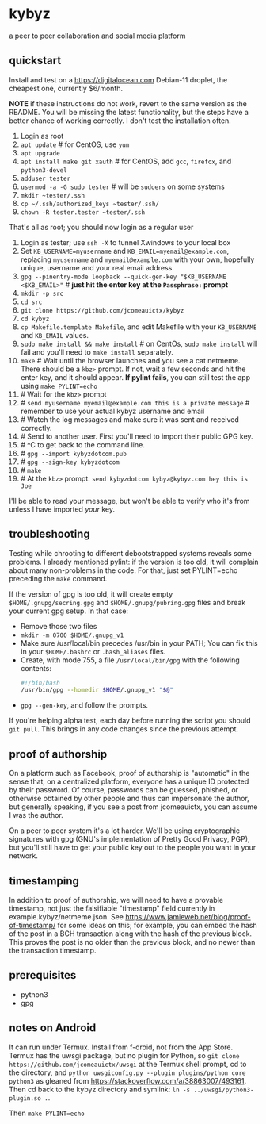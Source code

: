 # kybyz
a peer to peer collaboration and social media platform

## quickstart

Install and test on a <https://digitalocean.com> Debian-11 droplet, the cheapest
one, currently $6/month.

**NOTE** if these instructions do not work, revert to the same version
as the README. You will be missing the latest functionality, but the steps have
a better chance of working correctly. I don't test the installation often.

1. Login as root
2. `apt update`  \# for CentOS, use `yum`
3. `apt upgrade`
4. `apt install make git xauth`  \# for CentOS, add `gcc`, `firefox`, and `python3-devel`
5. `adduser tester`
6. `usermod -a -G sudo tester`  \# will be `sudoers` on some systems
7. `mkdir ~tester/.ssh`
9. `cp ~/.ssh/authorized_keys ~tester/.ssh/`
10. `chown -R tester.tester ~tester/.ssh`

That's all as root; you should now login as a regular user

1. Login as tester; use `ssh -X` to tunnel Xwindows to your local box
2. Set `KB_USERNAME=myusername` and `KB_EMAIL=myemail@example.com`, replacing `myusername` and `myemail@example.com` with your own, hopefully unique, username and your real email address.
3. `gpg --pinentry-mode loopback --quick-gen-key "$KB_USERNAME <$KB_EMAIL>"` \# **just hit the enter key at the `Passphrase:` prompt**
4. `mkdir -p src`
5. `cd src`
6. `git clone https://github.com/jcomeauictx/kybyz`
7. `cd kybyz`
8. `cp Makefile.template Makefile`, and edit Makefile with your `KB_USERNAME` and `KB_EMAIL` values.
9. `sudo make install && make install`  \# on CentOs, `sudo make install` will fail and you'll need to `make install` separately.
10. `make` \# Wait until the browser launches and you see a cat netmeme. There should be a `kbz>` prompt. If not, wait a few seconds and hit the enter key, and it should appear. **If pylint fails**, you can still test the app using `make PYLINT=echo`
11. \# Wait for the `kbz>` prompt
12. \# `send myusername myemail@example.com this is a private message` \# remember to use your actual kybyz username and email
13. \# Watch the log messages and make sure it was sent and received correctly.
14. \# Send to another user. First you'll need to import their public GPG key.
15. \# ^C to get back to the command line.
16. \# `gpg --import kybyzdotcom.pub`
17. \# `gpg --sign-key kybyzdotcom`
18. \# `make`
19. \# At the `kbz>` prompt: `send kybyzdotcom kybyz@kybyz.com hey this is Joe`

I'll be able to read your message, but won't be able to verify who it's from
unless I have imported *your* key.

## troubleshooting

Testing while chrooting to different debootstrapped systems reveals some
problems. I already mentioned pylint: if the version is too old, it will
complain about many non-problems in the code. For that, just set 
PYLINT=echo preceding the `make` command.

If the version of gpg is too old, it will create empty
`$HOME/.gnupg/secring.gpg` and `$HOME/.gnupg/pubring.gpg` files and break your
current gpg setup. In that case:

 * Remove those two files
 * `mkdir -m 0700 $HOME/.gnupg_v1`
 * Make sure /usr/local/bin precedes /usr/bin in your PATH;
   You can fix this in your `$HOME/.bashrc` or `.bash_aliases` files.
 * Create, with mode 755, a file `/usr/local/bin/gpg` with the following
   contents:
   ```bash
   #!/bin/bash
   /usr/bin/gpg --homedir $HOME/.gnupg_v1 "$@"
   ```
 * `gpg --gen-key`, and follow the prompts.

If you're helping alpha test, each day before running the script you should
`git pull`. This brings in any code changes since the previous attempt.

## proof of authorship

On a platform such as Facebook, proof of authorship is "automatic" in the sense
that, on a centralized platform, everyone has a unique ID protected by their
password. Of course, passwords can be guessed, phished, or otherwise obtained
by other people and thus can impersonate the author, but generally speaking,
if you see a post from jcomeauictx, you can assume I was the author.

On a peer to peer system it's a lot harder. We'll be using cryptographic
signatures with gpg (GNU's implementation of Pretty Good Privacy, PGP), but
you'll still have to get your public key out to the people you want in your
network.

## timestamping

In addition to proof of authorship, we will need to have a provable timestamp,
not just the falsifiable "timestamp" field currently in
example.kybyz/netmeme.json. See
<https://www.jamieweb.net/blog/proof-of-timestamp/> for some ideas on this; for
example, you can embed the hash of the post in a BCH transaction along with
the hash of the previous block. This proves the post is no older than the
previous block, and no newer than the transaction timestamp.

## prerequisites

* python3
* gpg

## notes on Android

It can run under Termux. Install from f-droid, not from the App Store.
Termux has the uwsgi package, but no plugin for Python, so
`git clone https://github.com/jcomeauictx/uwsgi` at the Termux shell prompt,
cd to the directory, and
`python uwsgiconfig.py --plugin plugins/python core python3` as gleaned from
<https://stackoverflow.com/a/38863007/493161>. Then cd back to the kybyz
directory and symlink: `ln -s ../uwsgi/python3-plugin.so .`.

Then `make PYLINT=echo`
